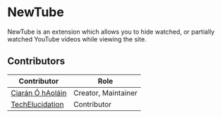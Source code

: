 # NewTube

NewTube is an extension which allows you to hide watched,
or partially watched YouTube videos while viewing the site.

## Contributors

| Contributor                                           | Role                |
| ----------------------------------------------------- | ------------------- |
| [Ciarán Ó hAoláin](https://github.com/cohaolain)      | Creator, Maintainer |
| [TechElucidation](https://github.com/TechElucidation) | Contributor         |

